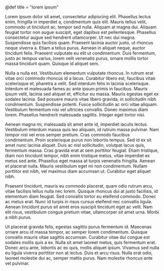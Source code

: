 @def title = "lorem ipsum"

Lorem ipsum dolor sit amet, consectetur adipiscing elit. Phasellus lectus enim, fringilla in imperdiet a, condimentum quis elit. Mauris tellus velit, commodo ut tincidunt ac, tempor sed nulla. Aliquam at magna dui. Aliquam feugiat tortor non augue suscipit, eget dapibus est pellentesque. Phasellus consectetur augue sed hendrerit ullamcorper. Ut nec dui magna. Suspendisse quis facilisis quam. Praesent lacinia auctor justo, ut rhoncus neque viverra a. Etiam a tellus purus. Aenean in aliquet neque, auctor tincidunt felis. Praesent vulputate eu elit ut condimentum. Duis fermentum, justo ac tempus varius, lorem velit venenatis purus, ornare mollis tortor massa tincidunt quam. Quisque id aliquet sem.

Nulla a nulla est. Vestibulum elementum vulputate rhoncus. In rutrum erat vitae orci commodo rhoncus id a lacus. Curabitur libero est, faucibus vitae scelerisque et, pharetra a velit. Sed interdum felis in lacinia scelerisque. Interdum et malesuada fames ac ante ipsum primis in faucibus. Mauris ipsum velit, lacinia sed aliquet et, efficitur eu massa. Mauris egestas eget ex sodales lacinia. Sed posuere mauris vitae libero gravida, in sollicitudin nibh condimentum. Suspendisse potenti. Fusce sollicitudin ac orci vitae aliquam. Vestibulum fermentum nisi vel ultricies convallis. Donec maximus diam lorem. Phasellus hendrerit malesuada sagittis. Integer eget tortor nisi.

Aenean magna mi, malesuada sit amet ante id, imperdiet iaculis lectus. Vestibulum interdum massa quis leo aliquam, id rutrum massa pulvinar. Nam tempor nisl vel eros semper pretium. Cras commodo faucibus condimentum. Proin scelerisque purus non lobortis tempus. Sed id ex sit amet nunc lacinia aliquet. Duis ac nisl sollicitudin, volutpat lacus quis, fermentum massa. Cras gravida erat at sem porttitor feugiat. Etiam tristique, diam non tincidunt tempor, nibh enim tristique metus, vitae imperdiet ex metus sed ante. Phasellus eget massa at turpis venenatis fringilla. Aenean et placerat nulla. Mauris vestibulum eget mi non condimentum. Nullam porttitor est nibh, vel maximus diam accumsan ut. Curabitur eget aliquet nibh.

Praesent tincidunt, mauris eu commodo placerat, quam odio rutrum arcu, vitae facilisis tellus nulla nec lorem. Quisque rhoncus dui at justo facilisis, id elementum diam feugiat. Sed convallis tortor eu eleifend commodo. Donec ac metus erat. Nunc id turpis in risus cursus eleifend nec convallis ligula. Aenean tincidunt purus sit amet eros suscipit tincidunt eget ac velit. Nam elit risus, vestibulum congue pretium vitae, ullamcorper sit amet urna. Morbi a nibh purus.

Ut placerat gravida felis, egestas sagittis purus fermentum id. Maecenas ornare arcu id massa tempor, ac semper lorem condimentum. Quisque convallis mauris vitae sagittis accumsan. Curabitur vitae dui congue est sodales mollis quis a ex. Nulla sit amet laoreet metus, quis fermentum erat. Donec arcu ante, lobortis ac ex quis, mollis aliquet ipsum. Vivamus sed nulla eu ligula viverra porttitor non at lectus. Duis et arcu risus. Nulla erat odio, laoreet molestie dui ac, semper mattis purus. Nam molestie rhoncus ante vel pulvinar.

